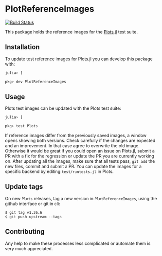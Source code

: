 # PlotReferenceImages

[![Build Status](https://travis-ci.org/JuliaPlots/PlotReferenceImages.jl.svg?branch=master)](https://travis-ci.org/JuliaPlots/PlotReferenceImages.jl)

This package holds the reference images for the [Plots.jl](https://github.com/JuliaPlots/Plots.jl) test suite.

## Installation

To update test reference images for Plots.jl you can develop this package with:

```julia
julia> ]

pkg> dev PlotReferenceImages
```

## Usage

Plots test images can be updated with the Plots test suite:

```julia
julia> ]

pkg> test Plots
```
If reference images differ from the previously saved images, a window opens showing both versions.
Check carefully if the changes are expected and an improvement.
In that case agree to overwrite the old image.
Otherwise it would be great if you could open an issue on Plots.jl, submit a PR with a fix for the regression or update the PR you are currently working on.
After updating all the images, make sure that all tests pass, `git add` the new files, commit and submit a PR.
You can update the images for a specific backend by editing `test/runtests.jl` in Plots.

## Update tags

On new `Plots` releases, tag a new version in `PlotReferenceImages`, using the github interface or git in cli:
```console
$ git tag v1.36.6
$ git push upstream --tags
```

## Contributing

Any help to make these processes less complicated or automate them is very much appreciated.
